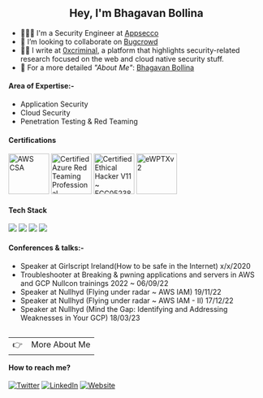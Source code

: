 <h2 align="center">Hey, I'm Bhagavan Bollina</h2>

- 👨🏻‍💻 I'm a Security Engineer at <a href='https://appsecco.com/' target='_blank'>Appsecco</a>
- 👯 I’m looking to collaborate on <a href='https://bugcrowd.com/xcriminal_' target='_blank'>Bugcrowd</a>
- ✍🏻 I write at <a href='https://0xcriminal.com/' target='_blank'>0xcriminal</a>, a platform that highlights security-related research focused on the web and cloud native security stuff.
- 💬 For a more detailed *"About Me"*: <a href='https://0xcriminal.com' target='_blank'>Bhagavan Bollina</a>

#### Area of Expertise:-

- Application Security
- Cloud Security
- Penetration Testing & Red Teaming

#### Certifications

<a href="https://www.credly.com/badges/e5f63b63-cc7d-447e-a51b-1f42a1e462e7/public_url" target="_blank"><img src="https://images.credly.com/size/220x220/images/0e284c3f-5164-4b21-8660-0d84737941bc/image.png" class="cert" alt='AWS CSA' width="80px"></a>
<a href="https://www.credential.net/49b8fbcc-7def-4ace-a817-262ac3830c57" target="_blank"><img src="https://api.accredible.com/v1/frontend/credential_website_embed_image/certificate/67908837" class="cert" alt='Certified Azure Red Teaming Professional' width="80px"></a>
<a href="https://aspen.eccouncil.org/Verify" target="_blank"><img src="https://dataspaceacademy.com/public/images/certification/ECC-CEH-Certificate_page-0001.jpg" class="cert" alt='Certified Ethical Hacker V11 ~ ECC0523861974' width="80px"></a>
<a href="https://verified.elearnsecurity.com/certificates/ee501b97-bb7c-43cb-bd8d-6316c460ca79" target="_blank"><img src="https://9fov2ct9h3ayafqkkrsy8zll9g8vzvyd.s3.amazonaws.com/cert/ewptxv2.png" class="cert" alt='eWPTXv2' width="80px"></a>


#### Tech Stack

<!-- https://github.com/Ileriayo/markdown-badges -->
<img src="https://img.shields.io/badge/AWS%20-%23FF9900.svg?&style=for-the-badge&logo=amazon-aws&logoColor=white"/>&nbsp;<img src="https://img.shields.io/badge/Google%20Cloud%20-%234285F4.svg?&style=for-the-badge&logo=google-cloud&logoColor=white"/>&nbsp;<img src="https://img.shields.io/badge/docker%20-%230db7ed.svg?&style=for-the-badge&logo=docker&logoColor=white"/>&nbsp;<img src="https://img.shields.io/badge/kubernetes%20-%23326ce5.svg?&style=for-the-badge&logo=kubernetes&logoColor=white"/>


#### Conferences & talks:-

- Speaker at Girlscript Ireland(How to be safe in the Internet) x/x/2020
- Troubleshooter at Breaking & pwning applications and servers in AWS and GCP Nullcon trainings 2022 ~ 06/09/22
- Speaker at Nullhyd (Flying under radar ~ AWS IAM) 19/11/22
- Speaker at Nullhyd (Flying under radar ~ AWS IAM - II) 17/12/22
- Speaker at Nullhyd (Mind the Gap: Identifying and Addressing Weaknesses in Your GCP) 18/03/23


<a href="https://0xcriminal.com/">
  <table align="right">
      <tr>
          <td>
            👉 &nbsp;&nbsp; More About Me
          </td>
      </tr>
  </table>
</a>

#### How to reach me?
[![Twitter](https://img.shields.io/badge/-TWITTER-0077B5?style=for-the-badge&logo=twitter&logoColor=white)](https://twitter.com/xcriminal_)
[![LinkedIn](https://img.shields.io/badge/-LINKEDIN-0077B5?style=for-the-badge&logo=linkedin&logoColor=white)](https://www.linkedin.com/in/bollina-bhagavan/)
[![Website](https://img.shields.io/badge/-WEBSITE-0077B5?style=for-the-badge&logo=jekyll&logoColor=white)](https://0xcriminal.com)
